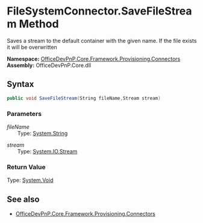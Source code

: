 # FileSystemConnector.SaveFileStream Method  
Saves a stream to the default container with the given name. If the file exists it will be overwritten  

**Namespace:** [OfficeDevPnP.Core.Framework.Provisioning.Connectors](OfficeDevPnP.Core.Framework.Provisioning.Connectors.md)  
**Assembly:** OfficeDevPnP.Core.dll  
## Syntax
```C#
public void SaveFileStream(String fileName,Stream stream)
```
### Parameters
*fileName*  
&emsp;&emsp;Type: [System.String](System.String.md) 
&emsp;&emsp;  
  
*stream*  
&emsp;&emsp;Type: [System.IO.Stream](System.IO.Stream.md) 
&emsp;&emsp;  
  
### Return Value
Type: [System.Void](System.Void.md)  

## See also
- [OfficeDevPnP.Core.Framework.Provisioning.Connectors](OfficeDevPnP.Core.Framework.Provisioning.Connectors.md)
